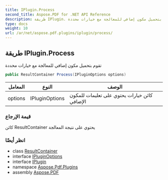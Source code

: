 ```yaml
---
title: IPlugin.Process
second_title: Aspose.PDF for .NET API Reference
description: طريقة IPlugin. تقوم بتحميل مكون إضافي للمعالجة مع خيارات محددة
type: docs
weight: 10
url: /ar/net/aspose.pdf.plugins/iplugin/process/
---
```

## طريقة IPlugin.Process

تقوم بتحميل مكون إضافي للمعالجة مع خيارات محددة

```csharp
public ResultContainer Process(IPluginOptions options)
```

| المعامل | النوع | الوصف |
| --- | --- | --- |
| options | IPluginOptions | كائن خيارات يحتوي على تعليمات للمكون الإضافي |

### قيمة الإرجاع

كائن ResultContainer يحتوي على نتيجة المعالجة

### انظر أيضًا

* class [ResultContainer](../../resultcontainer/)
* interface [IPluginOptions](../../ipluginoptions/)
* interface [IPlugin](../)
* namespace [Aspose.Pdf.Plugins](../../../aspose.pdf.plugins/)
* assembly [Aspose.PDF](../../../)